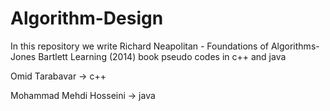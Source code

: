 # Algorithm-Design
In this repository we write Richard Neapolitan - Foundations of Algorithms-Jones  Bartlett Learning (2014) book pseudo codes in c++ and java

Omid Tarabavar -> c++

Mohammad Mehdi Hosseini -> java
